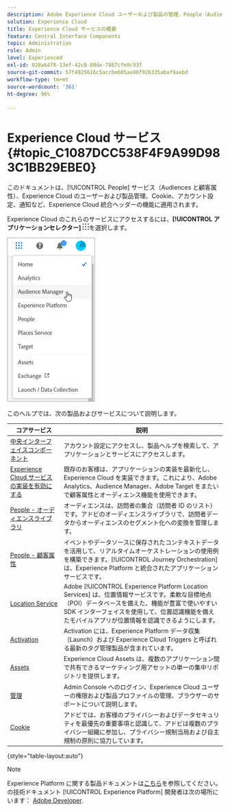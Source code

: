 ```yaml
---
description: Adobe Experience Cloud ユーザーおよび製品の管理、People（Audiences と顧客属性）、Journey Orchestration、オファー、Places、Experience Platform Launch、Mobile Services について説明します。
solution: Experience Cloud
title: Experience Cloud サービスの概要
feature: Central Interface Components
topic: Administration
role: Admin
level: Experienced
exl-id: 020a6478-13ef-42c0-80de-7867cfe0c937
source-git-commit: 57f4925616c5accbe605aa96f926335abaf9aebd
workflow-type: tm+mt
source-wordcount: '361'
ht-degree: 96%

---
```


# Experience Cloud サービス {#topic_C1087DCC538F4F9A99D983C1BB29EBE0}

このドキュメントは、[!UICONTROL People] サービス（Audiences と顧客属性）、Experience Cloud のユーザーおよび製品管理、Cookie、アカウント設定、通知など、Experience Cloud 統合ヘッダーの機能に適用されます。

Experience Cloud のこれらのサービスにアクセスするには、**[!UICONTROL アプリケーションセレクター]**
![サービスセレクター](assets/menu-icon.png)を選択します。

![Experience Cloud サービス](assets/platform-core-services.png)

このヘルプでは、次の製品およびサービスについて説明します。

| コアサービス | 説明 |
|--- |--- |
| [中央インターフェイスコンポーネント](experience-cloud.md) | アカウント設定にアクセスし、製品ヘルプを検索して、アプリケーションとサービスにアクセスします。 |
| [Experience Cloud サービスの実装を有効にする](core-services.md) | 既存のお客様は、アプリケーションの実装を最新化し、Experience Cloud を実装できます。これにより、Adobe Analytics、Audience Manager、Adobe Target をまたいで顧客属性とオーディエンス機能を使用できます。 |
| [People - オーディエンスライブラリ](audience-library.md) | オーディエンスは、訪問者の集合（訪問者 ID のリスト）です。アドビのオーディエンスライブラリで、訪問者データからオーディエンスのセグメント化への変換を管理します。  |
| [People - 顧客属性](attributes.md) | イベントやデータソースに保存されたコンテキストデータを活用して、リアルタイムオーケストレーションの使用例を構築できます。[!UICONTROL Journey Orchestration] は、Experience Platform と統合されたアプリケーションサービスです。 |
| [Location Service](https://experienceleague.adobe.com/docs/places/using/home.html?lang=ja) | Adobe [!UICONTROL Experience Platform Location Services] は、位置情報サービスです。柔軟な目標地点（POI）データベースを備えた、機能が豊富で使いやすい SDK インターフェイスを使用して、位置認識機能を備えたモバイルアプリが位置情報を認識できるようにします。 |
| [Activation](activation.md) | Activation には、Experience Platform データ収集（Launch）および Experience Cloud Triggers と呼ばれる最新のタグ管理製品が含まれています。 |
| [Assets](experience-cloud-assets.md) | Experience Cloud Assets は、複数のアプリケーション間で共有できるマーケティング用アセットの単一の集中リポジトリを提供します。 |
| [管理](admin-getting-started.md) | Admin Console へのログイン、Experience Cloud ユーザーの権限および製品プロファイルの管理、ブラウザーのサポートについて説明します。 |
| [Cookie](cookies-privacy.md) | アドビでは、お客様のプライバシーおよびデータセキュリティを最優先の重要事項と認識して、アドビは複数のプライバシー組織に参加し、プライバシー規制当局および自主規制の原則に協力しています。 |

{style="table-layout:auto"}

>[!NOTE]
>
>Experience Platform に関する製品ドキュメントは[こちら](https://experienceleague.adobe.com/docs/experience-platform/landing/home.html?lang=ja)を参照してください。の技術ドキュメント [!UICONTROL Experience Platform] 開発者は次の場所にいます： [Adobe Developer](https://developer.adobe.com/apis).
